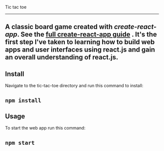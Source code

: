 Tic tac toe

---
A classic board game created with *create-react-app*. See the [full create-react-app guide](https://github.com/facebook/create-react-app/blob/master/packages/cra-template/template/README.md)
. It's the first step I've taken to learning how to build web apps and user interfaces using react.js and gain an overall understanding of react.js.
---

Install
---
Navigate to the tic-tac-toe directory and run this command to install:

`npm install`
---

Usage
---
To start the web app run this command: 

`npm start`
---

